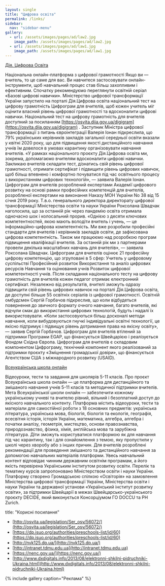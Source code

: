```yaml
---
layout: single
title: "Цифрова освіта"
permalink: /links/
sidebar:
  nav: "sidebar-menu"
gallery:
  - url: /assets/images/pages/ad/law2.jpg
    image_path: /assets/images/pages/ad/law2.jpg
  - url: /assets/images/pages/ad/law1.jpg
    image_path: /assets/images/pages/ad/law1.jpg
---
```

[Дія. Цифрова Освіта](https://osvita.diia.gov.ua)

Національна онлайн-платформа з цифрової грамотності
Якщо ви — вчитель, то це саме для вас. Ви навчитеся застосовувати онлайн-інструменти, щоб навчальний процес став більш захопливим і ефективним. Спочатку рекомендуємо переглянути освітній серіал «Базові цифрові навички».
Міністерство цифрової трансформації України запустило на порталі Дія.Цифрова освіта національний тест на цифрову грамотність Цифрограм для вчителів, щоб кожен учитель міг оцінити власний рівень цифрової грамотності та вдосконалити цифрові навички. 
Національний тест на цифрову грамотність для вчителів доступний за посиланням
[https://osvita.diia.gov.ua/digigram](https://osvita.diia.gov.ua/digigram) .
 Заступник Міністра цифрової трансформації з питань євроінтеграції Валерія Іонан підкреслила, що 79% українських керівників закладів загальної середньої освіти вказали у квітні 2020 року, що для підвищення якості дистанційного навчання учнів їм довелося в умовах карантину організовувати навчання вчителів. 
«У рамках національного проєкту Дія.Цифрова освіта ми, зокрема, допомагаємо вчителям вдосконалити цифрові навички. Закликаю вчителів складати тест, дізнатись свій рівень цифрової грамотності, отримати сертифікат і підвищити рівень цифрових навичок, щоб більш впевнено і комфортно почуватися під час освітнього процесу з використанням цифрових технологій», — заявила Валерія Іонан. 
Цифрограм для вчителів розроблений експертами Академії цифрового розвитку на основі рамки професійних компетенцій для вчителів, розробленої експертами на виконання Наказу МОН України No 38 від 15 січня 2019 року.
Т.в.о. генерального директора директорату цифрової трансформації Міністерства освіти та науки України Роксолана Швадчак наголосила, що за останній рік через пандемію освіта отримала одночасно шок і колосальний прорив. 
«Однією з десяти ключових компетентностей, якою мають володіти вчитель і учень, — це інформаційно-цифрова компетентність. Ми вже розробили професійні стандарти для вчителів і керівників закладів освіти, де зафіксована цифрова компетентність. Також ми працюємо над розробкою програм підвищення кваліфікації вчителів. За останній рік ми з партнерами провели декілька масштабних навчань для вчителів», — заявила Роксолана Швадчак. 
Цифрограм для вчителів оцінює 21 професійну цифрову компетенцію, що згруповані в 5 сфер:
Учитель у цифровому суспільстві 
Професійний розвиток
Використання та аналіз цифрових ресурсів
Навчання та оцінювання учнів
Розвиток цифрової компетентності учнів.
Після складання національного тесту на цифрову грамотність для вчителів кожен педагог отримає електронний сертифікат. 
Незалежно від результатів, вчителі зможуть одразу підвищити свій рівень цифрових навичок на порталі Дія.Цифрова освіта, де доступні більше 55 освітніх серіалів із цифрової грамотності. 
Освітній омбудсмен Сергій Горбачов підкреслив, що коли відбудеться повернення до звичного формату очного навчання, багато вчителів, які відчули смак до використання цифрових технологій, будуть і надалі їх використовувати. 
«Коли застосовуються більш досконалі методи навчання, коли вибудовуються гнучкі індивідуальні освітні технології, це якісно підтримує і підвищує рівень дотримання права на якісну освіту», — заявив Сергій Горбачов. 
Цифрограм для вчителів втілений за підтримки Програми EGAP, що фінансується Швейцарією і реалізується Фондом Східна Європа.
Цифрограм для вчителів є складовим компонентом Цифрограму, технічний компонент якого реалізований за підтримки проєкту «Зміцнення громадської довіри», що фінансується Агентством США з міжнародного розвитку (USAID).


[Всеукраїнська школа онлайн](https://lms.e-school.net.ua)

Відеоуроки, тести та завдання для школярів 5-11 класів. 
Про проєкт
Всеукраїнська школа онлайн — це платформа для дистанційного та змішаного навчання учнів 5-11 класів та методичної підтримки вчителів.
Мета Всеукраїнської школи онлайн — забезпечити кожному українському учневі та вчителю рівний, вільний і безоплатний доступ до якісного навчального контенту.
Платформа містить відеоуроки, тести та матеріали для самостійної роботи з 18 основних предметів: українська література, українська мова, біологія, біологія та екологія, географія, всесвітня історія, історія України, математика, алгебра, алгебра і початки аналізу, геометрія, мистецтво, основи правознавства, природознавство, фізика, хімія, англійська мова та зарубіжна література.
Діти зможуть користуватися платформою як для навчання під час карантину, так і для ознайомлення з темою, яку пропустили у школі через хворобу або з інших причин. Для вчителів розроблені рекомендації для проведення змішаного та дистанційного навчання за допомогою навчальних матеріалів платформи.
Увесь навчальний контент відповідає чинним державним освітнім програмам, а його якість перевірена Українським інститутом розвитку освіти. Перелік та тематику курсів запропоновано Міністерством освіти і науки України.
Платформу створено Громадською спілкою «Освіторія» на замовлення Міністерства цифрової трансформації України, Міністерства освіти і науки України та державної установи «Український інститут розвитку освіти», за підтримки Швейцарії в межах Швейцарсько-українського проєкту DECIDE, який виконується Консорціумом ГО DOCCU та PH Zurich.

title: "Корисні посилання"
- [http://osvita.ua/legislation/Ser_osv/56072/](http://osvita.ua/legislation/Ser_osv/56072/)
- [https://dp.isuo.org/authorities/preschools-list/id/60](https://dp.isuo.org/authorities/preschools-list/id/60)
- [http://nvk125.dp.ua/](http://nvk125.dp.ua/)
- [http://intranet.tdmu.edu.ua](http://intranet.tdmu.edu.ua)
- [https://nenc.gov.ua/](https://nenc.gov.ua/)
- [http://www.dxdigitals.info/2013/08/elektronni-shkilni-pidruchniki-Ukraina.html](http://www.dxdigitals.info/2013/08/elektronni-shkilni-pidruchniki-Ukraina.html)

{% include gallery caption="Реклама" %}
